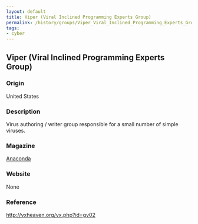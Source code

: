 ```yaml
---
layout: default
title: Viper (Viral Inclined Programming Experts Group)
permalink: /history/groups/Viper_Viral_Inclined_Programming_Experts_Group/
tags:
- cyber
---
```


## Viper (Viral Inclined Programming Experts Group)

### Origin
United States

### Description
Virus authoring / writer group responsible for a small number of simple viruses.

### Magazine
[Anaconda](http://vxheaven.org/vx.php?id=za04)

### Website
None

### Reference
http://vxheaven.org/vx.php?id=gv02
